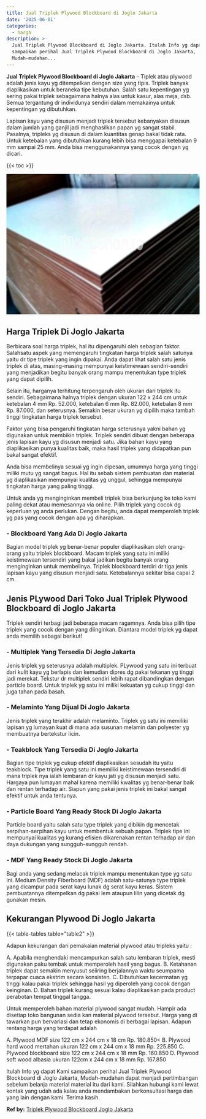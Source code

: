 ```yaml
---
title: Jual Triplek Plywood Blockboard di Joglo Jakarta
date: '2025-06-01'
categories:
  - harga
description: >-
  Jual Triplek Plywood Blockboard di Joglo Jakarta. Itulah Info yg dapat Kami
  sampaikan perihal Jual Triplek Plywood Blockboard di Joglo Jakarta,
  Mudah-mudahan...
---
```


**Jual Triplek Plywood Blockboard di Joglo Jakarta** – Tiplek atau plywood adalah jenis kayu yg ditempelkan dengan size yang tipis. Triplek banyak diaplikasikan untuk beraneka tipe kebutuhan. Salah satu kepentingan yg sering pakai triplek sebagaimana halnya alas untuk kasur, alas meja, dsb. Semua tergantung dr individunya sendiri dalam memakainya untuk kepentingan yg dibutuhkan.

Lapisan kayu yang disusun menjadi triplek tersebut kebanyakan disusun dalam jumlah yang ganjil jadi menghasilkan papan yg sangat stabil. Pasalnya, tripleks yg disusun di dalam kuantitas genap bakal tidak rata. Untuk ketebalan yang dibutuhkan kurang lebih bisa menggapai ketebalan 9 mm sampai 25 mm. Anda bisa menggunakannya yang cocok dengan yg dicari.

{{< toc >}}

![Jual Triplek Plywood Blockboard di Joglo Jakarta](/images/jual-triplek-murah-37.png)

## Harga Triplek Di Joglo Jakarta

Berbicara soal harga triplek, hal itu dipengaruhi oleh sebagian faktor. Salahsatu aspek yang memengaruhi tingkatan harga triplek salah satunya yaitu dr tipe triplek yang ingin dipakai. Anda dapat lihat salah satu jenis triplek di atas, masing-masing mempunyai keistimewaan sendiri-sendiri yang menjadikan begitu banyak orang mampu menentukan type triplek yang dapat dipilih.

Selain itu, harganya terhitung terpengaruh oleh ukuran dari triplek itu sendiri. Sebagaimana halnya triplek dengan ukuran 122 x 244 cm untuk ketebalan 4 mm Rp. 52.000, ketebalan 6 mm Rp. 82.000, ketebalan 8 mm Rp. 87.000, dan seterusnya. Semakin besar ukuran yg dipilih maka tambah tinggi tingkatan harga triplek tersebut.

Faktor yang bisa pengaruhi tingkatan harga seterusnya yakni bahan yg digunakan untuk membikin triplek. Triplek sendiri dibuat dengan beberapa jenis lapisan kayu yg disusun menjadi satu. Jika bahan kayu yang diaplikasikan punya kualitas baik, maka hasil triplek yang didapatkan pun bakal sangat efektif.

Anda bisa membelinya sesuai yg ingin dipesan, umumnya harga yang tinggi miliki mutu yg sangat bagus. Hal itu sebab sistem pembuatan dan material yg diaplikasikan mempunyai kualitas yg unggul, sehingga mempunyai tingkatan harga yang paling tinggi.

Untuk anda yg menginginkan membeli triplek bisa berkunjung ke toko kami paling dekat atau memesannya via online. Pilih triplek yang cocok dg keperluan yg anda perlukan. Dengan begitu, anda dapat memperoleh triplek yg pas yang cocok dengan apa yg diharapkan.

### \- Blockboard Yang Ada Di Joglo Jakarta

Bagian model triplek yg benar-benar populer diaplikasikan oleh orang-orang yaitu triplek blockboard. Macam triplek yang satu ini miliki keistimewaan tersendiri yang bakal jadikan begitu banyak orang menginginkan untuk membelinya. Triplek blockboard terdiri dr tiga jenis lapisan kayu yang disusun menjadi satu. Ketebalannya sekitar bisa capai 2 cm.

## Jenis PLywood Dari Toko Jual Triplek Plywood Blockboard di Joglo Jakarta

Triplek sendiri terbagi jadi beberapa macam ragamnya. Anda bisa pilih tipe triplek yang cocok dengan yang diinginkan. Diantara model triplek yg dapat anda memilih sebagai berikut!

### \- Multiplek Yang Tersedia Di Joglo Jakarta

Jenis triplek yg seterusnya adalah multiplek. PLywood yang satu ini terbuat dari kulit kayu yg berlapis dan kemudian dipres dg pakai tekanan yg tinggi jadi merekat. Tekstur dr multiplek sendiri lebih rapat dibandingkan dengan particle board. Untuk triplek yg satu ini miliki kekuatan yg cukup tinggi dan juga tahan pada basah.

### \- Melaminto Yang Dijual Di Joglo Jakarta

Jenis triplek yang terakhir adalah melaminto. Triplek yg satu ini memiliki lapisan yg lumayan kuat di mana ada susunan melamin dan polyester yg membuatnya bertekstur licin.

### \- Teakblock Yang Tersedia Di Joglo Jakarta

Bagian tipe triplek yg cukup efektif diaplikasikan sesudah itu yaitu teakblock. Tipe triplek yang satu ini memiliki keistimewaan tersendiri di mana triplek nya ialah lembaran dr kayu jati yg disusun menjadi satu. Hargaya pun lumayan mahal karena memiliki kwalitas yg benar-benar baik dan rentan terhadap air. Siapun yang pakai jenis triplek ini bakal sangat efektif untuk anda tentunya.

### \- Particle Board Yang Ready Stock Di Joglo Jakarta

Particle board yaitu salah satu type triplek yang dibikin dg mencetak serpihan-serpihan kayu untuk membentuk sebuah papan. Triplek tipe ini mempunyai kualitas yg kurang efisien dikarenakan rentan terhadap air dan daya dukungan yang sungguh-sungguh rendah.

### \- MDF Yang Ready Stock Di Joglo Jakarta

Bagi anda yang sedang melacak triplek mampu menentukan type yg satu ini. Medium Density Fiberboard (MDF) adalah satu-satunya type triplek yang dicampur pada serat kayu lunak dg serat kayu keras. Sistem pembuatannya ditempelkan dg pakai lem ataupun lilin yang dicetak dg gunakan mesin.

## Kekurangan Plywood Di Joglo Jakarta

{{< table-tables table="table2" >}}

Adapun kekurangan dari pemakaian material plywood atau tripleks yaitu :

A. Apabila menghendaki mencampurkan salah satu lembaran triplek, mesti digunakan paku tembak untuk memperoleh hasil yang bagus. B. Ketahanan triplek dapat semakin menyusut seiiring berjalannya waktu seumpama terpapar cuaca ekstrim secara konsisten. C. Dibutuhkan kecermatan yg tinggi kalau pakai triplek sehingga hasil yg diperoleh yang cocok dengan keinginan. D. Bahan triplek kurang sesuai kalau diaplikasikan pada product perabotan tempat tinggal tangga.

Untuk memperoleh bahan material plywood sangat mudah. Hampir ada disetiap toko bangunan sedia kan material plywood tersebut. Harga yang di tawarkan pun bervariasi dan tetap ekonomis di berbagai lapisan. Adapun rentang harga yang terdapat adalah

A. Plywood MDF size 122 cm x 244 cm x 18 cm Rp. 180.850< B. Plywood hard wood mertahan ukuran 122 cm x 244 cm x 18 mm Rp. 225.850 C. Plywood blockboard size 122 cm x 244 cm x 18 mm Rp. 160.850 D. Plywood soft wood albasia ukuran 122cm x 244 cm x 18 mm Rp. 167.850

Itulah Info yg dapat Kami sampaikan perihal Jual Triplek Plywood Blockboard di Joglo Jakarta, Mudah-mudahan dapat menjadi pertimbangan sebelum belanja material material itu dari kami. Silahkan hubungi kami lewat kontak yang udah ada kalau anda mendambakan berkonsultasi harga dan yang lain dengan kami. Terima kasih.

**Ref by:** [Triplek Plywood Blockboard Joglo Jakarta](https://id.wikipedia.org/wiki/Triplek)

